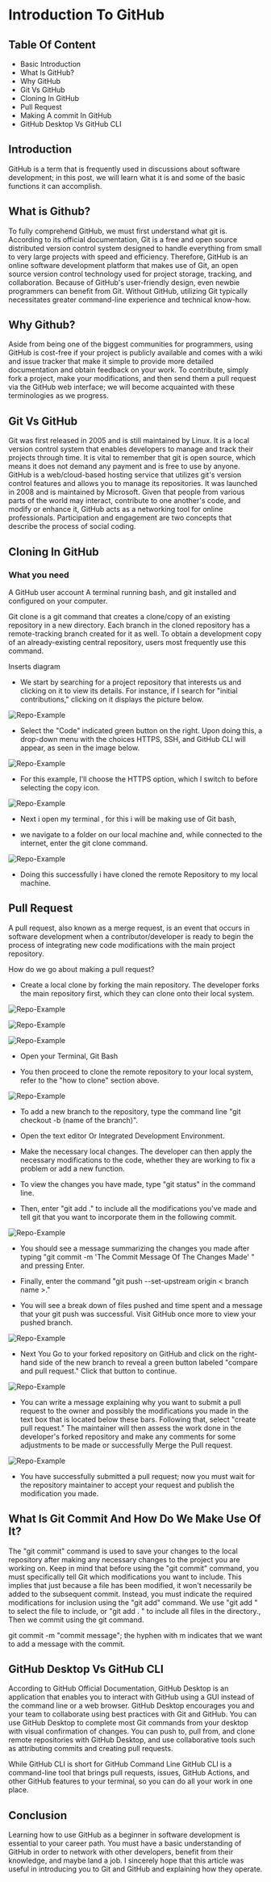 # Introduction To GitHub


## Table Of Content

* Basic Introduction
* What Is GitHub?
* Why GitHub
* Git Vs GitHub
* Cloning In GitHub
* Pull Request
* Making A commit In GitHub
* GitHub Desktop Vs GitHub CLI

## Introduction

GitHub is a term that is frequently used in discussions about software development; in this post, we will learn what it is and some of the basic functions it can accomplish.


## What is Github?

To fully comprehend GitHub, we must first understand what git is.
According to its official documentation, Git is a free and open source distributed version control system designed to handle everything from small to very large projects with speed and efficiency.
Therefore, GitHub is an online software development platform that makes use of Git, an open source version control technology used for project storage, tracking, and collaboration.
Because of GitHub's user-friendly design, even newbie programmers can benefit from Git. Without GitHub, utilizing Git typically necessitates greater command-line experience and technical know-how.

## Why Github?

Aside from being one of the biggest communities for programmers, using GitHub is cost-free if your project is publicly available and comes with a wiki and issue tracker that make it simple to provide more detailed documentation and obtain feedback on your work. To contribute, simply fork a project, make your modifications, and then send them a pull request via the GitHub web interface; we will become acquainted with these terminologies as we progress.

## Git Vs GitHub

Git was first released in 2005 and is still maintained by Linux. It is a local version control system that enables developers to manage and track their projects through time. It is vital to remember that git is open source, which means it does not demand any payment and is free to use by anyone.
GitHub is a web/cloud-based hosting service that utilizes git's version control features and allows you to manage its repositories. It was launched in 2008 and is maintained by Microsoft.
Given that people from various parts of the world may interact, contribute to one another's code, and modify or enhance it, GitHub acts as a networking tool for online professionals. Participation and engagement are two concepts that describe the process of social coding.

## Cloning In GitHub

 ### What you need
A GitHub user account
A terminal running bash, and
git installed and configured on your computer.

Git clone is a git command that creates a clone/copy of an existing repository in a new directory. Each branch in the cloned repository has a remote-tracking branch created for it as well. To obtain a development copy of an already-existing central repository, users most frequently use this command.

Inserts diagram

* We start by searching for a project repository that interests us and clicking on it to view its details. For instance, if I search for "initial contributions," clicking on it displays the picture below.

![Repo-Example](photos/pageclone.png)

* Select the "Code" indicated green button on the right. Upon doing this, a drop-down menu with the choices HTTPS, SSH, and GitHub CLI will appear, as seen in the image below.

![Repo-Example](photos/repocloneselect.png)

* For this example, I'll choose the HTTPS option, which I switch to before selecting the copy icon.

![Repo-Example](photos/httpOption.png)

* Next i open my terminal , for this i will be making use of Git bash,

 * we navigate to a folder on our local machine and, while connected to the internet, enter the git clone command.

![Repo-Example](photos/clone.png)

* Doing this successfully i have cloned the remote Repository to my local machine.

## Pull Request

A pull request, also known as a merge request, is an event that occurs in software development when a contributor/developer is ready to begin the process of integrating new code modifications with the main project repository.

How do we go about making a pull request?

* Create a local clone by forking the main repository. The developer forks the main repository first, which they can clone onto their local system.

 ![Repo-Example](photos/forkRepoMain.png)

 ![Repo-Example](photos/createForkMain.png)

 ![Repo-Example](photos/MyForkedRepo.png)

* Open your Terminal, Git Bash

* You then proceed to clone the remote repository to your local system, refer to the "how to clone" section above.

![Repo-Example](photos/forkClone.png)

* To add a new branch to the repository, type the command line "git checkout -b (name of the branch)".

* Open the text editor Or Integrated Development Environment.

* Make the necessary local changes. The developer can then apply the necessary modifications to the code, whether they are working to fix a problem or add a new function.

* To view the changes you have made, type "git status" in the command line.

* Then, enter "git add ." to include all the modifications you've made and tell git that you want to incorporate them in the following commit.

![Repo-Example](photos/gitBashPr.png)

* You should see a message summarizing the changes you made after typing "git commit -m 'The Commit Message Of The Changes Made' " and pressing Enter.

* Finally, enter the command "git push --set-upstream origin < branch name >."

* You  will see a break down of files pushed and time spent and a message that your git push was successful. Visit GitHub once more to view your pushed branch.


![Repo-Example](photos/gitPush.png)

* Next You Go to your forked repository on GitHub and click on the right-hand side of the new branch to reveal a green button labeled "compare and pull request." Click that button to continue.

![Repo-Example](photos/gitPush.png)


* You can write a message explaining why you want to submit a pull request to the owner and possibly the modifications you made in the text box that is located below these bars. Following that, select "create pull request." The maintainer will then assess the work done in the developer's forked repository and make any comments for some adjustments to be made or successfully Merge the Pull request.

![Repo-Example](photos/openPr.png)


* You have successfully submitted a pull request; now you must wait for the repository maintainer to accept your request and publish the modification you made.


## What Is Git Commit And How Do We Make Use Of It?

The "git commit" command is used to save your changes to the local repository after making any necessary changes to the project you are working on.
Keep in mind that before using the "git commit" command, you must specifically tell Git which modifications you want to include. This implies that just because a file has been modified, it won't necessarily be added to the subsequent commit. Instead, you must indicate the required modifications for inclusion using the "git add" command.
We use "git add <filename>" to select the file to include, or "git add . " to include all files in the directory., Then we commit using the git command.

  git commit -m "commit message"; the hyphen with m indicates that we want to add a message with the commit.

## GitHub Desktop Vs GitHub CLI

According to GitHub Official Documentation,
GitHub Desktop is an application that enables you to interact with GitHub using a GUI instead of the command line or a web browser. GitHub Desktop encourages you and your team to collaborate using best practices with Git and GitHub. You can use GitHub Desktop to complete most Git commands from your desktop with visual confirmation of changes. You can push to, pull from, and clone remote repositories with GitHub Desktop, and use collaborative tools such as attributing commits and creating pull requests.

While GitHub CLI is short for GitHub Command Line
GitHub CLI is a command-line tool that brings pull requests, issues, GitHub Actions, and other GitHub features to your terminal, so you can do all your work in one place.

## Conclusion

Learning how to use GitHub as a beginner in software development is essential to your career path. You must have a basic understanding of GitHub in order to network with other developers, benefit from their knowledge, and maybe land a job.
I sincerely hope that this article was useful in introducing you to Git and GitHub and explaining how they operate.



	


